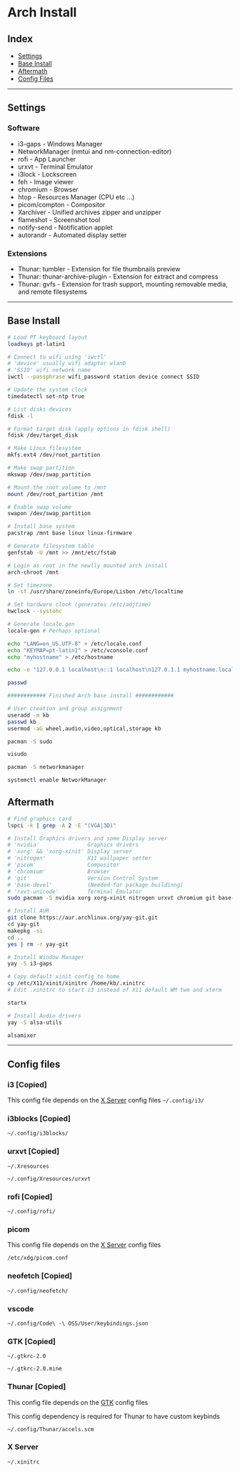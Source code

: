 # Arch Install

## Index

- [Settings](#settings)
- [Base Install](#base-install)
- [Aftermath](#aftermath)
- [Config Files](#config-files)

___

## Settings

### Software

- i3-gaps -       Windows Manager
- NetworkManager  (nmtui and nm-connection-editor)
- rofi -          App Launcher
- urxvt -         Terminal Emulator
- i3lock -        Lockscreen
- feh -           Image viewer
- chromium -      Browser
- htop -          Resources Manager (CPU etc ...)
- picom/compton - Compositor
- Xarchiver -     Unified archives zipper and unzipper
- flameshot -     Screenshot tool
- notify-send -   Notification applet
- autorandr -     Automated display setter


### Extensions

- Thunar: tumbler - Extension for file thumbnails preview
- Thunar: thunar-archive-plugin - Extension for extract and compress
- Thunar: gvfs - Extension for trash support, mounting removable media, and remote filesystems

___

## Base Install

```bash
# Load PT keyboard layout
loadkeys pt-latin1

# Connect to wifi using 'iwctl'
# 'device' usually wifi adaptor wlan0
# 'SSID' wifi network name
iwctl --passphrase wifi_password station device connect SSID

# Update the system clock
timedatectl set-ntp true

# List disks devices
fdisk -l

# Format target disk (apply options in fdisk shell)
fdisk /dev/target_disk

# Make Linux filesystem
mkfs.ext4 /dev/root_partition

# Make swap partition
mkswap /dev/swap_partition

# Mount the root volume to /mnt
mount /dev/root_partition /mnt

# Enable swap volume
swapon /dev/swap_partition

# Install base system
pacstrap /mnt base linux linux-firmware

# Generate filesystem table
genfstab -U /mnt >> /mnt/etc/fstab

# Login as root in the newlly mounted arch install
arch-chroot /mnt

# Set timezone
ln -sf /usr/share/zoneinfo/Europe/Lisbon /etc/localtime

# Set hardware clock (generates /etc/adjtime)
hwclock --systohc

# Generate locale.gen
locale-gen # Perhaps optional

echo "LANG=en_US.UTF-8" > /etc/locale.conf
echo "KEYMAP=pt-latin1" > /etc/vconsole.conf
echo "myhostname" > /etc/hostname

echo -e "127.0.0.1 localhost\n::1 localhost\n127.0.1.1 myhostname.localdomain	myhostname" > /etc/hosts

passwd

############ Finished Arch base install ############

# User creation and group assignment
useradd -m kb
passwd kb
usermod -aG wheel,audio,video,optical,storage kb

pacman -S sudo

visudo

pacman -S networkmanager

systemctl enable NetworkManager
```

## Aftermath
```bash
# Find graphics card
lspci -k | grep -A 2 -E "(VGA|3D)"

# Install Graphics drivers and some Display server
# 'nvidia'               Graphics drivers
# 'xorg' && 'xorg-xinit' Display server
# 'nitrogen'             X11 wallpaper setter
# 'picom'                Compositor
# 'chromium'             Browser
# 'git'                  Version Control System
# 'base-devel'           (Needed for package buildinng)
# 'rxvt-unicode'         Terminal Emulator
sudo pacman -S nvidia xorg xorg-xinit nitrogen urxvt chromium git base-devel rxvt-unicode

# Install AUR
git clone https://aur.archlinux.org/yay-git.git
cd yay-git
makepkg -si
cd ..
yes | rm -r yay-git

# Install Window Manager
yay -S i3-gaps

# Copy default xinit config to home 
cp /etc/X11/xinit/xinitrc /home/kb/.xinitrc
# Edit .xinitrc to start i3 instead of X11 default WM twm and xterm

startx

# Install Audio drivers
yay -S alsa-utils

alsamixer
```

___

## Config files


### i3 [Copied]
This config file depends on the [X Server](#X-Server) config files
`~/.config/i3/`

### i3blocks [Copied]
`~/.config/i3blocks/`

### urxvt [Copied]
`~/.Xresources`

`~/.config/Xresources/urxvt`

### rofi [Copied]
`~/.config/rofi/`

### picom
This config file depends on the [X Server](#X-Server) config files

`/etc/xdg/picom.conf`

### neofetch [Copied]
`~/.config/neofetch/`

### vscode
`~/.config/Code\ -\ OSS/User/keybindings.json`

### GTK [Copied]
`~/.gtkrc-2.0` 

`~/.gtkrc-2.0.mine`

### Thunar [Copied]
This config file depends on the [GTK](#GTK) config files

This config dependency is required for Thunar to have custom keybinds

`~/.config/Thunar/accels.scm`

### X Server
`~/.xinitrc`